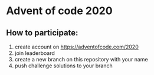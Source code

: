 # Advent of code 2020

## How to participate:
1) create account on https://adventofcode.com/2020
2) join leaderboard
3) create a new branch on this repository with your name
4) push challenge solutions to your branch
